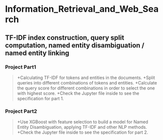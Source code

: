 # Information_Retrieval_and_Web_Search
## TF-IDF index construction, query split computation, named entity disambiguation / named entity linking
### Project Part1
> +Calculating TF-IDF for tokens and entities in the documents.
> +Split queries into different combinations of tokens and entities.
> +Calculate the query score for different combinations in order to select the one with highest score.
> +Check the Jupyter file inside to see the specification for part 1.

### Project Part2
> +Use XGBoost with feature selection to build a model for Named Entity Disambiguation, applying TF-IDF and other NLP methods.
> +Check the Jupyter file inside to see the specification for part 2.

